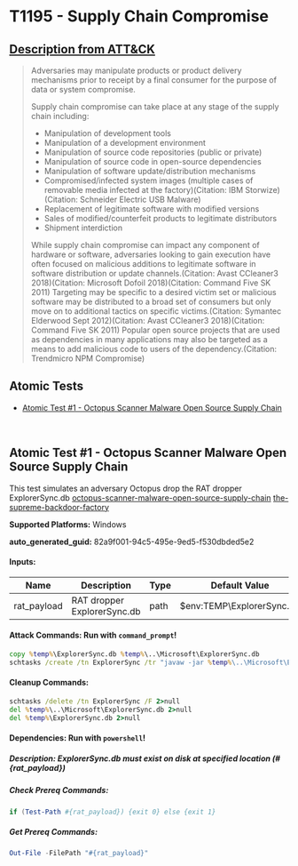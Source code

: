 # T1195 - Supply Chain Compromise
## [Description from ATT&CK](https://attack.mitre.org/techniques/T1195)
<blockquote>Adversaries may manipulate products or product delivery mechanisms prior to receipt by a final consumer for the purpose of data or system compromise.

Supply chain compromise can take place at any stage of the supply chain including:

* Manipulation of development tools
* Manipulation of a development environment
* Manipulation of source code repositories (public or private)
* Manipulation of source code in open-source dependencies
* Manipulation of software update/distribution mechanisms
* Compromised/infected system images (multiple cases of removable media infected at the factory)(Citation: IBM Storwize)(Citation: Schneider Electric USB Malware) 
* Replacement of legitimate software with modified versions
* Sales of modified/counterfeit products to legitimate distributors
* Shipment interdiction

While supply chain compromise can impact any component of hardware or software, adversaries looking to gain execution have often focused on malicious additions to legitimate software in software distribution or update channels.(Citation: Avast CCleaner3 2018)(Citation: Microsoft Dofoil 2018)(Citation: Command Five SK 2011) Targeting may be specific to a desired victim set or malicious software may be distributed to a broad set of consumers but only move on to additional tactics on specific victims.(Citation: Symantec Elderwood Sept 2012)(Citation: Avast CCleaner3 2018)(Citation: Command Five SK 2011) Popular open source projects that are used as dependencies in many applications may also be targeted as a means to add malicious code to users of the dependency.(Citation: Trendmicro NPM Compromise)</blockquote>

## Atomic Tests

- [Atomic Test #1 - Octopus Scanner Malware Open Source Supply Chain](#atomic-test-1---octopus-scanner-malware-open-source-supply-chain)


<br/>

## Atomic Test #1 - Octopus Scanner Malware Open Source Supply Chain
This test simulates an adversary Octopus drop the RAT dropper ExplorerSync.db
[octopus-scanner-malware-open-source-supply-chain](https://securitylab.github.com/research/octopus-scanner-malware-open-source-supply-chain/)
[the-supreme-backdoor-factory](https://www.dfir.it/blog/2019/02/26/the-supreme-backdoor-factory/)

**Supported Platforms:** Windows


**auto_generated_guid:** 82a9f001-94c5-495e-9ed5-f530dbded5e2





#### Inputs:
| Name | Description | Type | Default Value |
|------|-------------|------|---------------|
| rat_payload | RAT dropper ExplorerSync.db | path | $env:TEMP&#92;ExplorerSync.db|


#### Attack Commands: Run with `command_prompt`! 


```cmd
copy %temp%\ExplorerSync.db %temp%\..\Microsoft\ExplorerSync.db
schtasks /create /tn ExplorerSync /tr "javaw -jar %temp%\..\Microsoft\ExplorerSync.db" /sc MINUTE /f
```

#### Cleanup Commands:
```cmd
schtasks /delete /tn ExplorerSync /F 2>null
del %temp%\..\Microsoft\ExplorerSync.db 2>null
del %temp%\ExplorerSync.db 2>null
```



#### Dependencies:  Run with `powershell`!
##### Description: ExplorerSync.db must exist on disk at specified location (#{rat_payload})
##### Check Prereq Commands:
```powershell
if (Test-Path #{rat_payload}) {exit 0} else {exit 1}
```
##### Get Prereq Commands:
```powershell
Out-File -FilePath "#{rat_payload}"
```




<br/>
